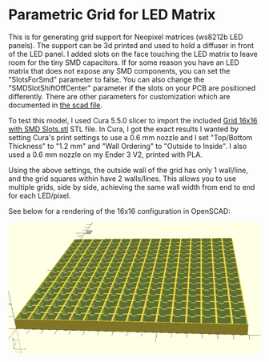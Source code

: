 # Parametric Grid for LED Matrix

This is for generating grid support for Neopixel matrices (ws8212b LED panels). The support can be 3d printed and used to hold a diffuser in front of the LED panel. I added slots on the face touching the LED matrix to leave room for the tiny SMD capacitors. If for some reason you have an LED matrix that does not expose any SMD components, you can set the "SlotsForSmd" parameter to false. You can also change the "SMDSlotShiftOffCenter" parameter if the slots on your PCB are positioned differently. There are other parameters for customization which are documented in [the scad file](<./Parametric Grid for LED Matrix.scad>).

To test this model, I used Cura 5.5.0 slicer to import the included [Grid 16x16 with SMD Slots.stl](<./Grid 16x16 with SMD Slots.stl>) STL file. In Cura, I got the exact results I wanted by setting Cura's print settings to use a 0.6 mm nozzle and I set "Top/Bottom Thickness" to "1.2 mm" and "Wall Ordering" to "Outside to Inside". I also used a 0.6 mm nozzle on my Ender 3 V2, printed with PLA.

Using the above settings, the outside wall of the grid has only 1 wall/line, and the grid squares within have 2 walls/lines. This allows you to use multiple grids, side by side, achieving the same wall width from end to end for each LED/pixel.

See below for a rendering of the 16x16 configuration in OpenSCAD:

![Parametric Grid for LED Matrix](<../images/OpenScad - Parametric Grid for LED Matrix.png>)
